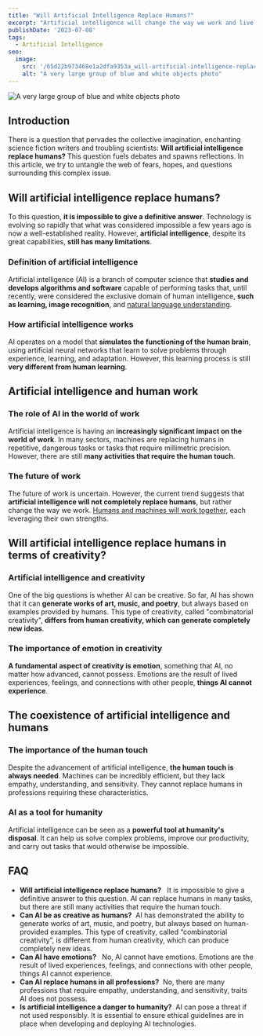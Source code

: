 ```yaml
---
title: "Will Artificial Intelligence Replace Humans?"
excerpt: "Artificial intelligence will change the way we work and live, but can it really replace humans? Let's explore limits and capabilities of this technology."
publishDate: '2023-07-08'
tags:
  - Artificial Intelligence
seo:
  image:
    src: '/65d22b973468e1a2dfa9353a_will-artificial-intelligence-replace-humans-1.jpeg'
    alt: "A very large group of blue and white objects photo"
---
```


![A very large group of blue and white objects photo](/65d22b973468e1a2dfa9353a_will-artificial-intelligence-replace-humans-1.jpeg)

## Introduction

There is a question that pervades the collective imagination, enchanting science fiction writers and troubling scientists: **Will artificial intelligence replace humans?** This question fuels debates and spawns reflections. In this article, we try to untangle the web of fears, hopes, and questions surrounding this complex issue.

## Will artificial intelligence replace humans?

To this question, **it is impossible to give a definitive answer**. Technology is evolving so rapidly that what was considered impossible a few years ago is now a well-established reality. However, **artificial intelligence**, despite its great capabilities, **still has many limitations**.

### Definition of artificial intelligence

Artificial intelligence (AI) is a branch of computer science that **studies and develops algorithms and software** capable of performing tasks that, until recently, were considered the exclusive domain of human intelligence, **such as learning, image recognition**, and [natural language understanding](https://www.ibm.com/topics/natural-language-processing).

### How artificial intelligence works

AI operates on a model that **simulates the functioning of the human brain**, using artificial neural networks that learn to solve problems through experience, learning, and adaptation. However, this learning process is still **very different from human learning**.

## Artificial intelligence and human work

### The role of AI in the world of work

Artificial intelligence is having an **increasingly significant impact on the world of work**. In many sectors, machines are replacing humans in repetitive, dangerous tasks or tasks that require millimetric precision. However, there are still **many activities that require the human touch**.

### The future of work

The future of work is uncertain. However, the current trend suggests that **artificial intelligence will not completely replace humans**, but rather change the way we work. [Humans and machines will work together](https://hbr.org/2018/07/collaborative-intelligence-humans-and-ai-are-joining-forces), each leveraging their own strengths.

## Will artificial intelligence replace humans in terms of creativity?

### Artificial intelligence and creativity

One of the big questions is whether AI can be creative. So far, AI has shown that it can **generate works of art, music, and poetry**, but always based on examples provided by humans. This type of creativity, called "combinatorial creativity", **differs from human creativity, which can generate completely new ideas**.

### The importance of emotion in creativity

**A fundamental aspect of creativity is emotion**, something that AI, no matter how advanced, cannot possess. Emotions are the result of lived experiences, feelings, and connections with other people, **things AI cannot experience**.

## The coexistence of artificial intelligence and humans

### The importance of the human touch

Despite the advancement of artificial intelligence, **the human touch is always needed**. Machines can be incredibly efficient, but they lack empathy, understanding, and sensitivity. They cannot replace humans in professions requiring these characteristics.

### AI as a tool for humanity

Artificial intelligence can be seen as a **powerful tool at humanity's disposal**. It can help us solve complex problems, improve our productivity, and carry out tasks that would otherwise be impossible.

## FAQ

- **Will artificial intelligence replace humans?**   It is impossible to give a definitive answer to this question. AI can replace humans in many tasks, but there are still many activities that require the human touch.
- **Can AI be as creative as humans?**  AI has demonstrated the ability to generate works of art, music, and poetry, but always based on human-provided examples. This type of creativity, called “combinatorial creativity”, is different from human creativity, which can produce completely new ideas.
- **Can AI have emotions?**   No, AI cannot have emotions. Emotions are the result of lived experiences, feelings, and connections with other people, things AI cannot experience.
- **Can AI replace humans in all professions?**  No, there are many professions that require empathy, understanding, and sensitivity, traits AI does not possess.
- **Is artificial intelligence a danger to humanity?**  AI can pose a threat if not used responsibly. It is essential to ensure ethical guidelines are in place when developing and deploying AI technologies.

